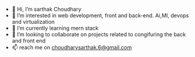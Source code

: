 - 👋 Hi, I’m sarthak Choudhary
- 👀 I’m interested in web development, front and back-end. Ai,Ml, devops and virtualization
- 🌱 I’m currently learning mern stack
- 💞️ I’m looking to collaborate on projects related to congifuring the back and front end
- 📫 reach me on choudharysarthak.6@gmail.com

<!---
sarthakChy/sarthakChy is a ✨ special ✨ repository because its `README.md` (this file) appears on your GitHub profile.
You can click the Preview link to take a look at your changes.
--->
